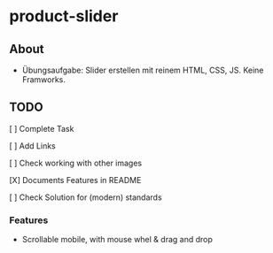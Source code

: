 # product-slider

## About
- Übungsaufgabe: Slider erstellen mit reinem HTML, CSS, JS. Keine Framworks.

## TODO
[ ] Complete Task

[ ] Add Links

[ ] Check working with other images

[X] Documents Features in README

[ ] Check Solution for (modern) standards

### Features

- Scrollable mobile, with mouse whel & drag and drop